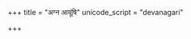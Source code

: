 +++
title = "अग्न आयूंषि"
unicode_script = "devanagari"

+++
<div class="js_include" url="/vedAH_sAma/paravastu-saama/devaH/agniH/agna_AyUMShi/"  newLevelForH1="1" includeTitle="false"> </div>